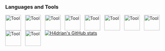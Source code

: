 ### Languages and Tools
<img align="left" alt="Tool" width="50px" style="padding-right:10px;" src="https://cdn.jsdelivr.net/gh/devicons/devicon@latest/icons/arduino/arduino-original-wordmark.svg"/>
<img align="left" alt="Tool" width="50px" style="padding-right:10px;" src="https://cdn.jsdelivr.net/gh/devicons/devicon@latest/icons/c/c-original.svg" />
<img align="left" alt="Tool" width="50px" style="padding-right:10px;" src="https://cdn.jsdelivr.net/gh/devicons/devicon@latest/icons/cplusplus/cplusplus-original.svg"/>
<img align="left" alt="Tool" width="50px" style="padding-right:10px;" src="https://cdn.jsdelivr.net/gh/devicons/devicon@latest/icons/rust/rust-original.svg"/>
<img align="left" alt="Tool" width="50px" style="padding-right:10px;" src="https://cdn.jsdelivr.net/gh/devicons/devicon@latest/icons/python/python-original.svg"/>
<img align="left" alt="Tool" width="50px" style="padding-right:10px;" src="https://cdn.jsdelivr.net/gh/devicons/devicon@latest/icons/javascript/javascript-original.svg"/>
<img align="left" alt="Tool" width="50px" style="padding-right:10px;" src="https://cdn.jsdelivr.net/gh/devicons/devicon@latest/icons/typescript/typescript-original.svg"/>
<img align="left" alt="Tool" width="50px" style="padding-right:10px;" src="https://cdn.jsdelivr.net/gh/devicons/devicon@latest/icons/react/react-original.svg"/>
<img align="left" alt="Tool" width="50px" style="padding-right:10px;" src="https://cdn.jsdelivr.net/gh/devicons/devicon@latest/icons/postgresql/postgresql-original.svg"/>
<img align="left" alt="Tool" width="50px" style="padding-right:10px;" src="https://cdn.jsdelivr.net/gh/devicons/devicon@latest/icons/godot/godot-original.svg"/>

<div height="50px"></div>

[![H4drian's GitHub stats](https://github-readme-stats.vercel.app/api?username=H4drian&show_icons=true&theme=cobalt)](https://github.com/H4drian/main/README.md)
